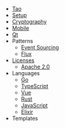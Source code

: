 * [Tao](engineering/tao)
* [Setup](engineering/setup)
* [Cryptography](engineering/cryptography)
* [Mobile](engineering/mobile)
* [Qt](engineering/qt)
* Patterns
  * [Event Sourcing](engineering/patterns/event-sourcing)
  * [Flux](engineering/patterns/flux)
* [Licenses](engineering/license)
  * [Apache 2.0](engineering/license/apache-2.0)
* Languages
  * [Go](engineering/languages/go)
  * [TypeScript](engineering/languages/typscript)
  * [Vue](engineering/languages/vue)
  * [Rust](engineering/languages/rust)
  * [JavaScript](engineering/languages/javascript)
  * [Elixir](engineering/languages/elixir)
* Templates